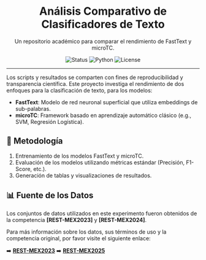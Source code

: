 <h1 align="center">Análisis Comparativo de Clasificadores de Texto</h1>
<p align="center">
  Un repositorio académico para comparar el rendimiento de FastText y microTC.
</p>

<p align="center">
  <img src="https://img.shields.io/badge/Status-Experimento_Académico-blue" alt="Status">
  <img src="https://img.shields.io/badge/Python-3.9-brightgreen" alt="Python">
  <img src="https://img.shields.io/badge/License-MIT-orange" alt="License">
</p>

---

Los scripts y resultados se comparten con fines de reproducibilidad y transparencia científica. Este proyecto investiga el rendimiento de dos enfoques para la clasificación de texto, para los modelos:

* **FastText**: Modelo de red neuronal superficial que utiliza embeddings de sub-palabras.
* **microTC**: Framework basado en aprendizaje automático clásico (e.g., SVM, Regresión Logística).

## 🔬 Metodología

1.  Entrenamiento de los modelos FastText y microTC.
2.  Evaluación de los modelos utilizando métricas estándar (Precisión, F1-Score, etc.).
3.  Generación de tablas y visualizaciones de resultados.

## 📊 Fuente de los Datos

Los conjuntos de datos utilizados en este experimento fueron obtenidos de la competencia **[REST-MEX2023]** y **[REST-MEX2024]**.

Para más información sobre los datos, sus términos de uso y la competencia original, por favor visite el siguiente enlace:

➡️ **[REST-MEX2023](https://sites.google.com/cimat.mx/rest-mex2023/home?authuser=0)**
➡️ **[REST-MEX2025](https://sites.google.com/cimat.mx/rest-mex-2025/home?authuser=0)**
